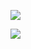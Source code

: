 ![](https://github-readme-stats.vercel.app/api?username=koki-sato)

![](https://komarev.com/ghpvc/?username=koki-sato&color=green&style=flat-square)
